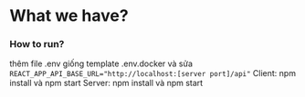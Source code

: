 # What we have?

### How to run?

thêm file .env giống template .env.docker và sửa 
`REACT_APP_API_BASE_URL="http://localhost:[server port]/api"`
Client: npm install và npm start Server: npm install và npm start
